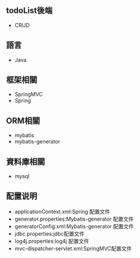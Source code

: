 ## todoList後端
 - CRUD
 
## 語言
 - Java

## 框架相關
 - SpringMVC
 - Spring

## ORM相關
 - mybatis
 - mybatis-generator
 
## 資料庫相關
 - mysql

## 配置说明
 - applicationContext.xml:Spring 配置文件
 - generator.properties:Mybatis-generator 配置文件
 - generatorConfig.xml:Mybatis-generator 配置文件
 - jdbc.properties:jdbc配置文件
 - log4j.properties:log4j 配置文件
 - mvc-dispatcher-servlet.xml:SpringMVC配置文件
